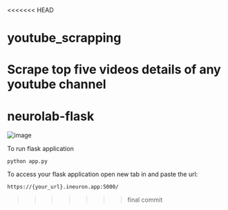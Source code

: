 <<<<<<< HEAD
# youtube_scrapping
Scrape top five videos details of any youtube channel
=======
# neurolab-flask

![image](https://user-images.githubusercontent.com/115451707/196919992-edcfea8b-e3f6-4f35-9398-43be66b5622d.png)


To run flask application 

```
python app.py
```


To access your flask application open new tab in and paste the url:
```
https://{your_url}.ineuron.app:5000/
```
>>>>>>> final commit
